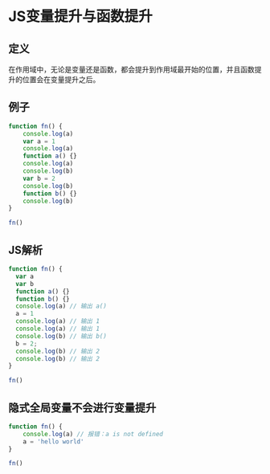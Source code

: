 # JS变量提升与函数提升

## 定义

在作用域中，无论是变量还是函数，都会提升到作用域最开始的位置，并且函数提升的位置会在变量提升之后。

## 例子

```javascript
function fn() {
    console.log(a)
    var a = 1
    console.log(a)
    function a() {}
    console.log(a)
    console.log(b)
    var b = 2
    console.log(b)
    function b() {}
    console.log(b)
}

fn()
```

## JS解析

```javascript
function fn() {
  var a
  var b
  function a() {}
  function b() {}
  console.log(a) // 输出 a()
  a = 1
  console.log(a) // 输出 1
  console.log(a) // 输出 1
  console.log(b) // 输出 b()
  b = 2;
  console.log(b) // 输出 2
  console.log(b) // 输出 2
}

fn()
```

## 隐式全局变量不会进行变量提升

```javascript
function fn() {
    console.log(a) // 报错：a is not defined
    a = 'hello world'
}

fn()
```

